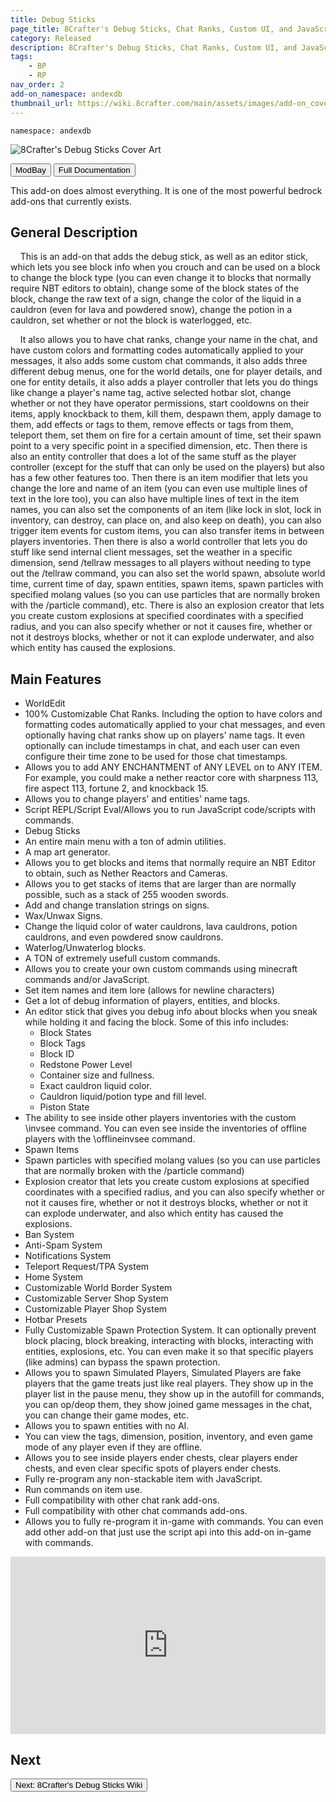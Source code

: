 ```yaml
---
title: Debug Sticks
page_title: 8Crafter's Debug Sticks, Chat Ranks, Custom UI, and JavaScript Commands/Script REPL and Server Utilities
category: Released
description: 8Crafter's Debug Sticks, Chat Ranks, Custom UI, and JavaScript Commands/Script REPL and Server Utilities
tags:
    - BP
    - RP
nav_order: 2
add-on_namespace: andexdb
thumbnail_url: https://wiki.8crafter.com/main/assets/images/add-on_cover_art/andexdb.png
---
```


<code>namespace: andexdb</code>

<img src="/assets/images/add-on_cover_art/andexdb.png" alt="8Crafter's Debug Sticks Cover Art" title="8Crafter's Debug Sticks Cover Art">

<Button link="https://modbay.org/mods/1240-8crafters-debug-sticks.html">ModBay</Button>
<Button link="/andexdb/" target="_self">
    Full Documentation
</Button>

This add-on does almost everything. It is one of the most powerful bedrock add-ons that currently exists.

## General Description

&nbsp;&nbsp;&nbsp;&nbsp;This is an add-on that adds the debug stick, as well as an editor stick, which lets you see block info when you crouch and can be used on a block to change the block type (you can even change it to blocks that normally require NBT editors to obtain), change some of the block states of the block, change the raw text of a sign, change the color of the liquid in a cauldron (even for lava and powdered snow), change the potion in a cauldron, set whether or not the block is waterlogged, etc.

&nbsp;&nbsp;&nbsp;&nbsp;It also allows you to have chat ranks, change your name in the chat, and have custom colors and formatting codes automatically applied to your messages, it also adds some custom chat commands, it also adds three different debug menus, one for the world details, one for player details, and one for entity details, it also adds a player controller that lets you do things like change a player's name tag, active selected hotbar slot, change whether or not they have operator permissions, start cooldowns on their items, apply knockback to them, kill them, despawn them, apply damage to them, add effects or tags to them, remove effects or tags from them, teleport them, set them on fire for a certain amount of time, set their spawn point to a very specific point in a specified dimension, etc. Then there is also an entity controller that does a lot of the same stuff as the player controller (except for the stuff that can only be used on the players) but also has a few other features too. Then there is an item modifier that lets you change the lore and name of an item (you can even use multiple lines of text in the lore too), you can also have multiple lines of text in the item names, you can also set the components of an item (like lock in slot, lock in inventory, can destroy, can place on, and also keep on death), you can also trigger item events for custom items, you can also transfer items in between players inventories. Then there is also a world controller that lets you do stuff like send internal client messages, set the weather in a specific dimension, send /tellraw messages to all players without needing to type out the /tellraw command, you can also set the world spawn, absolute world time, current time of day, spawn entities, spawn items, spawn particles with specified molang values (so you can use particles that are normally broken with the /particle command), etc. There is also an explosion creator that lets you create custom explosions at specified coordinates with a specified radius, and you can also specify whether or not it causes fire, whether or not it destroys blocks, whether or not it can explode underwater, and also which entity has caused the explosions.

## Main Features

-   WorldEdit
-   100% Customizable Chat Ranks. Including the option to have colors and formatting codes automatically applied to your chat messages, and even optionally having chat ranks show up on players' name tags. It even optionally can include timestamps in chat, and each user can even configure their time zone to be used for those chat timestamps.
-   Allows you to add ANY ENCHANTMENT of ANY LEVEL on to ANY ITEM. For example, you could make a nether reactor core with sharpness 113, fire aspect 113, fortune 2, and knockback 15.
-   Allows you to change players' and entities' name tags.
-   Script REPL/Script Eval/Allows you to run JаvaScript code/scripts with commands.
-   Debug Sticks
-   An entire main menu with a ton of admin utilities.
-   A map art generator.
-   Allows you to get blocks and items that normally require an NBT Editor to obtain, such as Nether Reactors and Cameras.
-   Allows you to get stacks of items that are larger than are normally possible, such as a stack of 255 wooden swords.
-   Add and change translation strings on signs.
-   Wax/Unwax Signs.
-   Change the liquid color of water cauldrons, lava cauldrons, potion cauldrons, and even powdered snow cauldrons.
-   Waterlog/Unwaterlog blocks.
-   A TON of extremely usefull custom commands.
-   Allows you to create your own custom commands using minecraft commands and/or JаvaScript.
-   Set item names and item lore (allows for newline characters)
-   Get a lot of debug information of players, entities, and blocks.
-   An editor stick that gives you debug info about blocks when you sneak while holding it and facing the block. Some of this info includes:
    -   Block States
    -   Block Tags
    -   Block ID
    -   Redstone Power Level
    -   Container size and fullness.
    -   Exact cauldron liquid color.
    -   Cauldron liquid/potion type and fill level.
    -   Piston State
-   The ability to see inside other players inventories with the custom \\invsee command. You can even see inside the inventories of offline players with the \\offlineinvsee command.
-   Spawn Items
-   Spawn particles with specified molang values (so you can use particles that are normally broken with the /particle command)
-   Explosion creator that lets you create custom explosions at specified coordinates with a specified radius, and you can also specify whether or not it causes fire, whether or not it destroys blocks, whether or not it can explode underwater, and also which entity has caused the explosions.
-   Ban System
-   Anti-Spam System
-   Notifications System
-   Teleport Request/TPA System
-   Home System
-   Customizable World Border System
-   Customizable Server Shop System
-   Customizable Player Shop System
-   Hotbar Presets
-   Fully Customizable Spawn Protection System. It can optionally prevent block placing, block breaking, interacting with blocks, interacting with entities, explosions, etc. You can even make it so that specific players (like admins) can bypass the spawn protection.
-   Allows you to spawn Simulated Players, Simulated Players are fake players that the game treats just like real players. They show up in the player list in the pause menu, they show up in the autofill for commands, you can op/deop them, they show joined game messages in the chat, you can change their game modes, etc.
-   Allows you to spawn entities with no AI.
-   You can view the tags, dimension, position, inventory, and even game mode of any player even if they are offline.
-   Allows you to see inside players ender chests, clear players ender chests, and even clear specific spots of players ender chests.
-   Fully re-program any non-stackable item with JаvaScript.
-   Run commands on item use.
-   Full compatibility with other chat rank add-ons.
-   Full compatibility with other chat commands add-ons.
-   Allows you to fully re-program it in-game with commands. You can even add other add-on that just use the script api into this add-on in-game with commands.

<style>
    .video-container {
  position: relative;
  padding-bottom: 56.25%; /* 16:9 */
  height: 0;
}
.video-container iframe {
  position: absolute;
  top: 0;
  left: 0;
  width: 100%;
  height: 100%;
}
</style>

<div class="video-container">
    <iframe
        src="https://www.youtube.com/embed/bszs_vo-1Lc"
        title="Debug Sticks Add-On for Minecraft bedrock edition 1.21"
        frameborder="0"
        allowfullscreen
        allow="accelerometer; autoplay; clipboard-write; encrypted-media; gyroscope; picture-in-picture"
        style="width: 100%; height: 100%"
    ></iframe>
</div>

## Next

<!-- :::tip What you have learned

-   [x] Add-ons modify Minecraft content or add their own
-   [x] Add-ons are written in json
-   [x] An add-on is split into the **Resource Pack** and the **Behavior Pack**: - Resource Packs contain Textures, Sounds, ... and control how the game looks - Behavior Packs contain entity-files, crafting recipes, ... and control the logic of your game

::: -->

<Button link="/andexdb/" target="_self">
    Next: 8Crafter's Debug Sticks Wiki
</Button>
